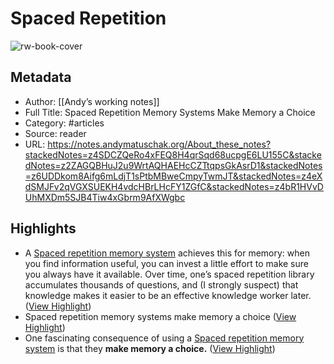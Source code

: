 # Spaced Repetition

![rw-book-cover](https://readwise-assets.s3.amazonaws.com/static/images/article2.74d541386bbf.png)
## Metadata
- Author: [[Andyʼs working notes]]
- Full Title: Spaced Repetition Memory Systems Make Memory a Choice
- Category: #articles
- Source: reader
- URL: https://notes.andymatuschak.org/About_these_notes?stackedNotes=z4SDCZQeRo4xFEQ8H4qrSqd68ucpgE6LU155C&stackedNotes=z2ZAGQBHuJ2u9WrtAQHAEHcCZTtqpsGkAsrD1&stackedNotes=z6UDDkom8Aifg6mLdjT1sPtbMBweCmpyTwmJT&stackedNotes=z4eXdSMJFv2qVGXSUEKH4vdcHBrLHcFY1ZGfC&stackedNotes=z4bR1HVvDUhMXDm5SJB4Tiw4xGbrm9AfXWgbc

## Highlights
- A [Spaced repetition memory system](https://notes.andymatuschak.org/z4eXdSMJFv2qVGXSUEKH4vdcHBrLHcFY1ZGfC) achieves this for memory: when you find information useful, you can invest a little effort to make sure you always have it available. Over time, one’s spaced repetition library accumulates thousands of questions, and (I strongly suspect) that knowledge makes it easier to be an effective knowledge worker later. ([View Highlight](https://read.readwise.io/read/01gx20ah0k9s2qk495jbxqkram))
- Spaced repetition memory systems make memory a choice ([View Highlight](https://read.readwise.io/read/01gx20any5m4ty87w5k9rtw8jn))
- One fascinating consequence of using a [Spaced repetition memory system](https://notes.andymatuschak.org/z4eXdSMJFv2qVGXSUEKH4vdcHBrLHcFY1ZGfC) is that they **make memory a choice.** ([View Highlight](https://read.readwise.io/read/01gx20b02s0c1djwdchajaanyt))
